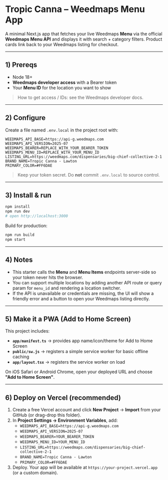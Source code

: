 
# Tropic Canna – Weedmaps Menu App

A minimal Next.js app that fetches your live Weedmaps **Menu** via the official **Weedmaps Menu API** and displays it with search + category filters. Product cards link back to your Weedmaps listing for checkout.

---

## 1) Prereqs

- Node 18+
- **Weedmaps developer access** with a Bearer token
- Your **Menu ID** for the location you want to show

> How to get access / IDs: see the Weedmaps developer docs.

---

## 2) Configure

Create a file named `.env.local` in the project root with:

```
WEEDMAPS_API_BASE=https://api-g.weedmaps.com
WEEDMAPS_API_VERSION=2025-07
WEEDMAPS_BEARER=REPLACE_WITH_YOUR_BEARER_TOKEN
WEEDMAPS_MENU_ID=REPLACE_WITH_YOUR_MENU_ID
LISTING_URL=https://weedmaps.com/dispensaries/big-chief-collective-2-1
BRAND_NAME=Tropic Canna - Lawton
PRIMARY_COLOR=#FF6DAE
```

> Keep your token secret. Do **not** commit `.env.local` to source control.

---

## 3) Install & run

```bash
npm install
npm run dev
# open http://localhost:3000
```

Build for production:

```bash
npm run build
npm start
```

---

## 4) Notes

- This starter calls the **Menu** and **Menu Items** endpoints server-side so your token never hits the browser.
- You can support multiple locations by adding another API route or query param for `menu_id` and rendering a location switcher.
- If the API is unavailable or credentials are missing, the UI will show a friendly error and a button to open your Weedmaps listing directly.


---

## 5) Make it a PWA (Add to Home Screen)
This project includes:
- **`app/manifest.ts`** → provides app name/icon/theme for Add to Home Screen
- **`public/sw.js`** → registers a simple service worker for basic offline caching
- **`app/layout.tsx`** → registers the service worker on load

On iOS Safari or Android Chrome, open your deployed URL and choose **"Add to Home Screen"**.

---

## 6) Deploy on Vercel (recommended)
1. Create a free Vercel account and click **New Project** → **Import** from your GitHub (or drag-drop this folder).
2. In **Project Settings → Environment Variables**, add:
   - `WEEDMAPS_API_BASE=https://api-g.weedmaps.com`
   - `WEEDMAPS_API_VERSION=2025-07`
   - `WEEDMAPS_BEARER=YOUR_BEARER_TOKEN`
   - `WEEDMAPS_MENU_ID=YOUR_MENU_ID`
   - `LISTING_URL=https://weedmaps.com/dispensaries/big-chief-collective-2-1`
   - `BRAND_NAME=Tropic Canna - Lawton`
   - `PRIMARY_COLOR=#FF6DAE`
3. Deploy. Your app will be available at `https://your-project.vercel.app` (or a custom domain).

